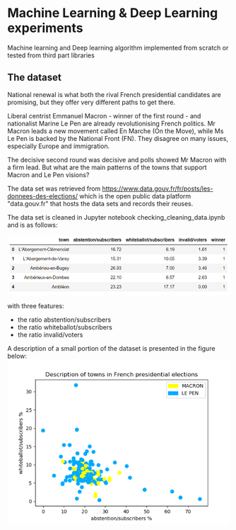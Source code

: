 # Machine Learning & Deep Learning experiments
Machine learning and Deep learning algorithm implemented from scratch or tested from third part libraries


## The dataset 
National renewal is what both the rival French presidential candidates are promising, but they offer very different paths to get there.

Liberal centrist Emmanuel Macron - winner of the first round - and nationalist Marine Le Pen are already revolutionising French politics. Mr Macron leads a new movement called En Marche (On the Move), while Ms Le Pen is backed by the National Front (FN). They disagree on many issues, especially Europe and immigration.

The decisive second round was decisive and polls showed Mr Macron with a firm lead. But what are the main patterns of the towns that support Macron and Le Pen visions?

The data set was retrieved from https://www.data.gouv.fr/fr/posts/les-donnees-des-elections/ which is the open public data platform "data.gouv.fr" that hosts the data sets and records their reuses.

The data set is cleaned in Jupyter notebook checking_cleaning_data.ipynb and is as follows: 

![alt text](knn/figures/dataset.PNG?raw=true "")

with three features: 
* the ratio abstention/subscribers  
* the ratio whiteballot/subscribers 
* the ratio invalid/voters

A description of a small portion of the dataset is presented in the figure below:
![alt text](knn/figures/descrip_data.png?raw=true "")
